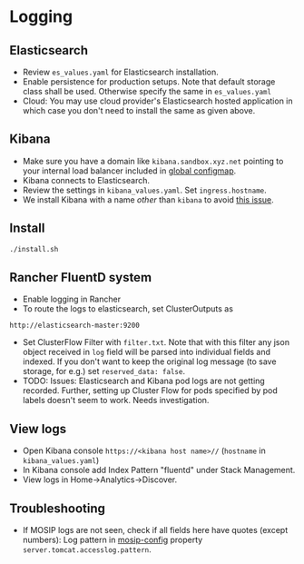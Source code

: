 # Logging

## Elasticsearch  
* Review `es_values.yaml` for Elasticsearch installation.  
* Enable persistence for production setups. Note that default storage class shall be used. Otherwise specify the same in `es_values.yaml`
* Cloud: You may use cloud provider's Elasticsearch hosted application in which case you don't need to install the same as given above. 

## Kibana
* Make sure you have a domain like `kibana.sandbox.xyz.net` pointing to your internal load balancer included in [global configmap](../cluster/global_configmap.yaml.sample).
* Kibana connects to Elasticsearch. 
* Review the settings in `kibana_values.yaml`.  Set `ingress.hostname`.
* We install Kibana with a name *other* than `kibana` to avoid [this issue](https://github.com/bitnami/charts/issues/6099).

## Install 
```sh
./install.sh
```

## Rancher FluentD system
* Enable logging in Rancher
* To route the logs to elasticsearch, set ClusterOutputs as
```
http://elasticsearch-master:9200
```
* Set ClusterFlow Filter with `filter.txt`.  Note that with this filter any json object received in `log` field will be parsed into individual fields and indexed.  If you don't want to keep the original log message (to save storage, for e.g.) set `reserved_data: false`.
* TODO: Issues: Elasticsearch and Kibana pod logs are not getting recorded.  Further, setting up Cluster Flow for pods specified by pod labels doesn't seem to work.  Needs investigation.

## View logs
* Open Kibana console `https://<kibana host name>//` (`hostname` in `kibana_values.yaml`)
* In Kibana console add Index Pattern "fluentd" under Stack Management. 
* View logs in Home->Analytics->Discover.

## Troubleshooting
* If MOSIP logs are not seen, check if all fields here have quotes (except numbers):
Log pattern in [mosip-config](https://github.com/mosip/mosip-config/blob/v3/application-default.properties) property `server.tomcat.accesslog.pattern`.
